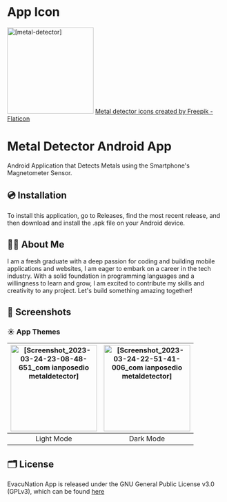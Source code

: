 # App Icon
<img alt="[metal-detector]" src="https://user-images.githubusercontent.com/107023328/227561813-92fb96b9-d569-4253-89b4-56b00e2ebd5d.png" width="200">
<a href="https://www.flaticon.com/free-icons/metal-detector" title="metal detector icons">Metal detector icons created by Freepik - Flaticon</a>


# Metal Detector Android App

Android Application that Detects Metals using the Smartphone's Magnetometer Sensor.

## 💿 Installation

To install this application, go to Releases, find the most recent release, and then download and install the .apk file on your Android device.

## 🧑‍💻 About Me
I am a fresh graduate with a deep passion for coding and building mobile applications and websites, I am eager to embark on a career in the tech industry. With a solid foundation in programming languages and a willingness to learn and grow, I am excited to contribute my skills and creativity to any project. Let's build something amazing together!

## 📱 Screenshots
### ☀️ App Themes
| <img alt="[Screenshot_2023-03-24-23-08-48-651_com ianposedio metaldetector]" src="https://user-images.githubusercontent.com/107023328/227565877-58aae4cf-95fa-4d57-bbeb-9def8c9c3fc3.jpg" width="200"> | <img alt="[Screenshot_2023-03-24-22-51-41-006_com ianposedio metaldetector]" src="https://user-images.githubusercontent.com/107023328/227565935-137d2d57-935e-4d4b-845d-a4d9b4b9c662.jpg" width="200"> |
|:---:|:---:|
| Light Mode | Dark Mode |

## 🗂️ License

EvacuNation App is released under the GNU General Public License v3.0
(GPLv3), which can be found [here](LICENSE.md)

